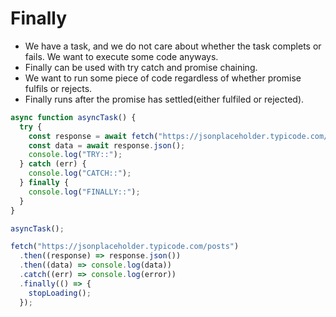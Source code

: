 # Finally

- We have a task, and we do not care about whether the task complets or fails. We want to execute some code anyways.
- Finally can be used with try catch and promise chaining.
- We want to run some piece of code regardless of whether promise fulfils or rejects.
- Finally runs after the promise has settled(either fulfiled or rejected).

``` javascript
async function asyncTask() {
  try {
    const response = await fetch("https://jsonplaceholder.typicode.com/posts");
    const data = await response.json();
    console.log("TRY::");
  } catch (err) {
    console.log("CATCH::");
  } finally {
    console.log("FINALLY::");
  }
}

asyncTask();
```

``` javascript
fetch("https://jsonplaceholder.typicode.com/posts")
  .then((response) => response.json())
  .then((data) => console.log(data))
  .catch((err) => console.log(error))
  .finally(() => {
    stopLoading();
  });

```
